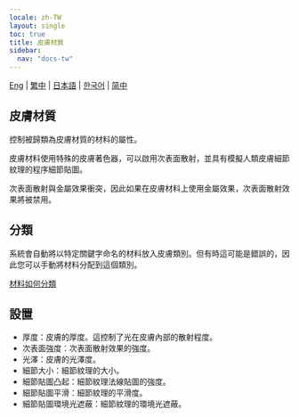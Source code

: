 ```yaml
---
locale: zh-TW
layout: single
toc: true
title: 皮膚材質
sidebar:
  nav: "docs-tw"
---
```

[Eng](/dancexr/features/material_skin) | [繁中](/tw/dancexr/features/material_skin) | [日本語](/jp/dancexr/features/material_skin) | [한국어](/kr/dancexr/features/material_skin) | [简中](/zh/dancexr/features/material_skin)

## 皮膚材質
控制被歸類為皮膚材質的材料的屬性。

皮膚材料使用特殊的皮膚著色器，可以啟用次表面散射，並具有模擬人類皮膚細節紋理的程序細節貼圖。

次表面散射與金屬效果衝突，因此如果在皮膚材料上使用金屬效果，次表面散射效果將被禁用。

## 分類
系統會自動將以特定關鍵字命名的材料放入皮膚類別。但有時這可能是錯誤的，因此您可以手動將材料分配到這個類別。

[材料如何分類](material_settings.md#material-category)

## 設置
* 厚度：皮膚的厚度。這控制了光在皮膚內部的散射程度。
* 次表面強度：次表面散射效果的強度。
* 光澤：皮膚的光澤度。
* 細節大小：細節紋理的大小。
* 細節貼圖凸起：細節紋理法線貼圖的強度。
* 細節貼圖平滑：細節紋理的平滑度。
* 細節貼圖環境光遮蔽：細節紋理的環境光遮蔽。